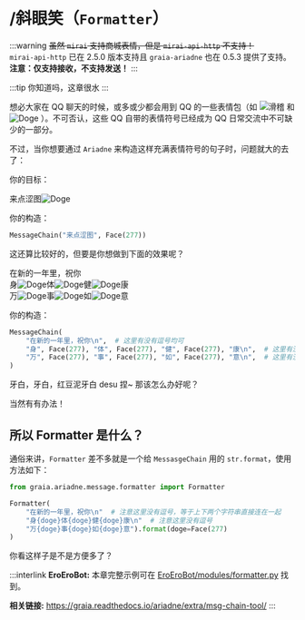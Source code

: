 # /斜眼笑（`Formatter`）

:::warning
~~虽然 `mirai` 支持商城表情，但是 `mirai-api-http` 不支持！~~  
`mirai-api-http` 已在 2.5.0 版本支持且 `graia-ariadne` 也在 0.5.3 提供了支持。  
**注意：仅支持接收，不支持发送！**
:::

:::tip
你知道吗，这章很水
:::

想必大家在 QQ 聊天的时候，或多或少都会用到 QQ 的一些表情包（如
<img
    src="/images/guide/huaji.webp"
    alt="滑稽"
    class="face"
/>
和
<img
    src="/images/guide/wangwang.webp"
    alt="Doge"
    class="face"
/>
）。不可否认，这些 QQ 自带的表情符号已经成为 QQ 日常交流中不可缺少的一部分。

不过，当你想要通过 `Ariadne` 来构造这样充满表情符号的句子时，问题就大的去了：

你的目标：

<chat-window>
  <chat-msg name="EroEroBot" avatar="/avatar/ero.webp">来点涩图<img
    src="/images/guide/wangwang.webp" alt="Doge"
    class="face"
  /></chat-msg>
</chat-window>

你的构造：

```python
MessageChain("来点涩图", Face(277))
```

这还算比较好的，但要是你想做到下面的效果呢？

<chat-window>
  <chat-msg name="EroEroBot" avatar="/avatar/ero.webp">
    在新的一年里，祝你<br />
    身<img src="/images/guide/wangwang.webp" alt="Doge" class="face" />体<img src="/images/guide/wangwang.webp" alt="Doge" class="face" />健<img src="/images/guide/wangwang.webp" alt="Doge" class="face" />康<br/>
    万<img src="/images/guide/wangwang.webp" alt="Doge" class="face" />事<img src="/images/guide/wangwang.webp" alt="Doge" class="face" />如<img src="/images/guide/wangwang.webp" alt="Doge" class="face" />意
  </chat-msg>
</chat-window>

你的构造：

```python
MessageChain(
    "在新的一年里，祝你\n",  # 这里有没有逗号均可
    "身", Face(277), "体", Face(277), "健", Face(277), "康\n",  # 这里有没有逗号均可
    "万", Face(277), "事", Face(277), "如", Face(277), "意\n",  # 这里有没有逗号均可
)
```

牙白，牙白，红豆泥牙白 desu 捏~ 那该怎么办好呢？

当然有有办法！

<h2>所以 Formatter 是什么？</h2>

通俗来讲，`Formatter` 差不多就是一个给 `MessasgeChain` 用的 `str.format`，使用方法如下：

```python
from graia.ariadne.message.formatter import Formatter

Formatter(
    "在新的一年里，祝你\n"  # 注意这里没有逗号，等于上下两个字符串直接连在一起
    "身{doge}体{doge}健{doge}康\n"  # 注意这里没有逗号
    "万{doge}事{doge}如{doge}意").format(doge=Face(277)
)
```

你看这样子是不是方便多了？

:::interlink
**EroEroBot:** 本章完整示例可在 [EroEroBot/modules/formatter.py](https://github.com/GraiaCommunity/EroEroBot/blob/master/modules/formatter.py) 找到。

**相关链接:** <https://graia.readthedocs.io/ariadne/extra/msg-chain-tool/>
:::
